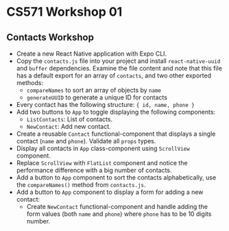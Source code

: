 # CS571 Workshop 01
## Contacts Workshop
* Create a new React Native application with Expo CLI. 
* Copy the `contacts.js` file into your project and install `react-native-uuid` and `buffer` dependencies. Examine the file content and note that this file has a default export for an array of `contacts`, and two other exported methods: 
  * `compareNames` to sort an array of objects by `name`
  * `generateUUID` to generate a unique ID for contacts
* Every contact has the following structure: `{ id, name, phone }`
* Add two buttons to `App` to toggle displaying the following components:
  * `ListContacts`: List of contacts.
  * `NewContact`: Add new contact.
* Create a reusable `Contact` functional-component that displays a single contact (`name` and `phone`). Validate all `props` types.
* Display all contacts in `App` class-component using `ScrollView` component.
* Replace `ScrollView` with `FlatList` component and notice the performance difference with a big number of contacts.
* Add a button to `App` component to sort the contacts alphabetically, use the `compareNames()` method from `contacts.js`.
* Add a button to `App` component to display a form for adding a new contact:
  * Create `NewContact` functional-component and handle adding the form values (both `name` and `phone`) where `phone` has to be 10 digits number. 
